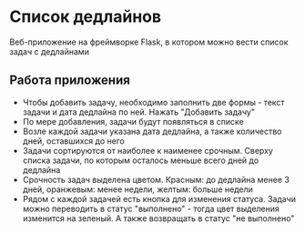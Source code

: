 # Список дедлайнов

Веб-приложение на фреймворке Flask, в котором можно вести список задач с дедлайнами

## Работа приложения
- Чтобы добавить задачу, необходимо заполнить две формы - текст задачи и дата дедлайна по ней. Нажать "Добавить задачу"
- По мере добавления, задачи будут появляться в списке 
- Возле каждой задачи указана дата дедлайна, а также количество дней, оставшихся до него
- Задачи сортируются от наиболее к наименее срочным. Сверху списка задачи, по которым осталось меньше всего дней до дедлайна
- Срочность задач выделена цветом. Красным: до дедлайна менее 3 дней, оранжевым: менее недели, желтым: больше недели
- Рядом с каждой задачей есть кнопка для изменения статуса. Задачи можно переводить в статус "выполнено" - тогда цвет выделения изменится на зеленый. А также возвращать в статус "не выполнено"
